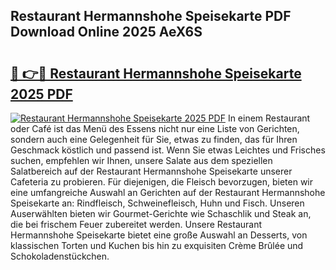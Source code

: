## Restaurant Hermannshohe Speisekarte PDF Download Online 2025 AeX6S

# <h2><a href="http://gc68z8f.nevu.top/?p=Restaurant+Hermannshohe+Speisekarte">🔗 👉🔴 Restaurant Hermannshohe Speisekarte 2025 PDF</a></h2>

[![Restaurant Hermannshohe Speisekarte 2025 PDF](https://i.imgur.com/dBaPXMq.png)](http://gc68z8f.nevu.top/?p=Restaurant+Hermannshohe+Speisekarte)
In einem Restaurant oder Café ist das Menü des Essens nicht nur eine Liste von Gerichten, sondern auch eine Gelegenheit für Sie, etwas zu finden, das für Ihren Geschmack köstlich und passend ist. Wenn Sie etwas Leichtes und Frisches suchen, empfehlen wir Ihnen, unsere Salate aus dem speziellen Salatbereich auf der Restaurant Hermannshohe Speisekarte unserer Cafeteria zu probieren. Für diejenigen, die Fleisch bevorzugen, bieten wir eine umfangreiche Auswahl an Gerichten auf der Restaurant Hermannshohe Speisekarte an: Rindfleisch, Schweinefleisch, Huhn und Fisch. Unseren Auserwählten bieten wir Gourmet-Gerichte wie Schaschlik und Steak an, die bei frischem Feuer zubereitet werden. Unsere Restaurant Hermannshohe Speisekarte bietet eine große Auswahl an Desserts, von klassischen Torten und Kuchen bis hin zu exquisiten Crème Brûlée und Schokoladenstückchen.
